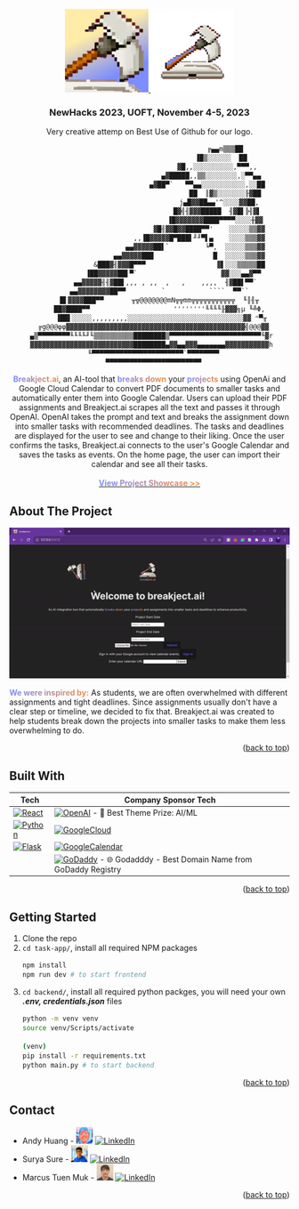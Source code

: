 <!-- BACK TO TOP -->
<a name="readme-top"></a>

<!-- PROJECT LOGO -->

<div align="center">
  <a href="https://github.com/andy0207huang/newhacks2023">
    <img src="task-app/src/assets/projectbd.png" alt="Logo" width="150" height="150">
    <img src="task-app/src/assets/breakject.ai-blue.png" alt="Logo" width="150" height="150">
  </a>
  
  <h3 align="center">NewHacks 2023, UOFT, November 4-5, 2023</h3>

  <p>Very creative attemp on Best Use of Github for our logo.</p>

                                          ╔▄▄m▒▒▒██
                                        ▐█▒░░░░░░  ██
                                      ▓█,,░░░░░░░░░░,▀▀▀,,
                                   ▄▓█████,,▒▒░░░░░░░░,░▀▀▄▄
                                 ▄▓██▀`   ▀▀▄▄░░░░░░░░░░░,░░██
                                          ██  ║▓▒░░░░░░░╟▓██
                                       j▄█▓▓██▄▄'^░░░░▓▓██,
                                      █▓╣╢▓▓▓█████  ╢▓█▌╠╢▓▌
                                     ▐█▓▓▓▓▓▓▓████▀▀▀▀░░░░╫▓▓
                                  ▓█╢▓▓█▓▓████▀▀'    ░░░░░▒▒▓▓
                             ,,▐█▓▓▓▓▓█▀███▌╜╜▀▌▄    ░░░░▒▒▒▓▓
                           ▄▄▓▓▓▓▓██▌`         ╘▀,  ░░░░░▒▒▒▓▓
                        ▄▄▓▓▓▓▓███               █  ░░░░░▒▒▒▓▓
                   &███▓╢▓▓▓█▀▀▀                  ▓▌░░░▒▒▒▒▒██
                ▐██▓▓▓▓▓██▌▀`                     ▓▓░░░▄▄▓▀▀
            ▄▄▓▓▓▓▓╢╢▓██▌,,, , ,,  ,   ,    ,,,,  ╢▓██▌▀▀`
         ▄▄▓▓▓▓▓▓▓▓██▀▀         `           ````  ▀▀``
         █▌▓▓▓▓███▀▀       ╥╦@@@@@@@mN╦╦mm╦╦╦╦╦╦╦╦╦╦╦  ╙║╢╥
         ██▓████▀▀                     ''''''''╙╙╙╙╟▓▓▓╗µ ╙╩Φ,
          ▐██▌░░░░░,,,,,,,,,░░░░░░░░░░░░░░░░░░░░░░░░░░░░░▓▓ ⁿ▀╥
      ╔g@@@φφ▓▓▓▓▓▓▓▓▓▓▓▓▓▓▓▓▓▓▓▓▓▓▓▓▓▓▓▓▓▓▓▓▓▓▓▓▓▓▓▓▓▓▓▓▓╣@@@▓▓
     ▄▒▀▀▀▀▀▀▀▀╙╙╙╙╜╙▒▒▒▒▒▒▒▒▒▒████████▒▀▀▀▀▀▀▀▀▀▀▀▀▀▀▀▀▀▀▀▀▀▀▀╙▓r
     ▓▓▓▓▓▓▓▓▓▓▓▓▓▓▓▓▓▓▓▓▓▓▓▓▓▓████████▄▓▓▄▄▓▓▓▄▄▄▄▄▄▄▓▓▓▓▓▓▓▓▓▓▓h
      ╙▀▀▀▀▀▀▀▀▀▀▀▀▀▀▀▀▀▀▀▀▀▀▀`▀▀▀▀▀▀▀▀
      ▀▀▀▀▀▀▀▀▀▀▀▀▀▀▀▀▀▀▀▀▀▀▀▀
     
  <p align="center">
    <b style="background: linear-gradient(to right, #7C8DFD, #F39041); -webkit-background-clip: text; -webkit-text-fill-color: transparent;">Breakject.ai</b>, an AI-tool that <b style="background: linear-gradient(to right, #7C8DFD, #F39041); -webkit-background-clip: text; -webkit-text-fill-color: transparent;">breaks down</b> your <b style="background: linear-gradient(to right, #7C8DFD, #F39041); -webkit-background-clip: text; -webkit-text-fill-color: transparent;">projects</b> using OpenAi and Google Cloud Calendar to convert PDF documents to smaller tasks and automatically enter them into Google Calendar. Users can upload their PDF assignments and Breakject.ai scrapes all the text and passes it through OpenAI. OpenAI takes the prompt and text and breaks the assignment down into smaller tasks with recommended deadlines. The tasks and deadlines are displayed for the user to see and change to their liking. Once the user confirms the tasks, Breakject.ai connects to the user's Google Calendar and saves the tasks as events. On the home page, the user can import their calendar and see all their tasks.
    <br />
    <br />
    <a href="https://devpost.com/software/breakject-ai"><strong style="background: linear-gradient(to right, #7C8DFD, #F39041); -webkit-background-clip: text; -webkit-text-fill-color: transparent;">View Project Showcase >></strong></a>
  </p>
</div>

<!-- ABOUT THE PROJECT -->
## About The Project
<!-- [product-screenshot-1] -->
<div align="center">

  ![Alt Text](task-app\src\assets\breakject.ai-gif-1.gif)

</div>

<b style="background: linear-gradient(to right, #7C8DFD, #F39041); -webkit-background-clip: text; -webkit-text-fill-color: transparent;">We were inspired by:</b> As students, we are often overwhelmed with different assignments and tight deadlines. Since assignments usually don't have a clear step or timeline, we decided to fix that. Breakject.ai was created to help students break down the projects into smaller tasks to make them less overwhelming to do.
  
<p align="right">(<a href="#readme-top">back to top</a>)</p> 

## Built With
| Tech | Company Sponsor Tech |
| --- | --- |
| [![React][React.js]][React-url] | [![OpenAI][OpenAI]][OpenAI-url] - 🤖 Best Theme Prize: AI/ML |
| [![Python][Python]][Python-url] | [![GoogleCloud][GoogleCloud]][GoogleCloud-url]  |
| [![Flask][Flask]][Flask-url] | [![GoogleCalendar][GoogleCalendar]][GoogleCalendar-url]  |
|  |[![GoDaddy][GoDaddy]][GoDaddy-url] - 🌐 Godadddy - Best Domain Name from GoDaddy Registry |


<p align="right">(<a href="#readme-top">back to top</a>)</p>



<!-- GETTING STARTED -->
## Getting Started
1. Clone the repo
2. `cd task-app/`, install all required NPM packages
   ```sh
   npm install
   npm run dev # to start frontend
   ```
4. `cd backend/`, install all required python packges, you will need your own <b><i>.env, credentials.json</i></b> files
   ``` sh
   python -m venv venv
   source venv/Scripts/activate

   (venv)
   pip install -r requirements.txt
   python main.py # to start backend
   ```

<p align="right">(<a href="#readme-top">back to top</a>)</p>


<!-- CONTACT -->
## Contact
* Andy Huang - <img src="task-app/src/assets/Andy-Huang-2.jpg" alt="Logo" width="30" height="30"> [![LinkedIn][linkedin-shield-andy]][linkedin-url-andy]
* Surya Sure - <img src="task-app/src/assets/Surya-Sure.jpeg" alt="Logo" width="30" height="30"> [![LinkedIn][linkedin-shield-surya]][linkedin-url-surya]
* Marcus Tuen Muk - <img src="task-app/src/assets/Marcus-Tuen-Muk.jpg" alt="Logo" width="30" height="30"> [![LinkedIn][linkedin-shield-marcus]][linkedin-url-marcus]


<p align="right">(<a href="#readme-top">back to top</a>)</p>


<!-- BADGES / SHIELD / IMAGES / URL -->
<!-- [product-screenshot-1]:  -->

[React.js]: https://img.shields.io/badge/React-36454F?style=for-the-badge&logo=react&logoColor=61DAFB
[React-url]: https://reactjs.org/
[Python]: https://img.shields.io/badge/Python-36454F?style=for-the-badge&logo=python&logoColor=61DAFB
[Python-url]: https://www.python.org/
[Flask]: https://img.shields.io/badge/Flask-36454F?style=for-the-badge&logo=flask&logoColor=61DAFB
[Flask-url]: https://flask.palletsprojects.com/en/2.3.x/

[OpenAI]: https://img.shields.io/badge/OpenAI-000000?style=for-the-badge
[OpenAI-url]: https://openai.com/blog/openai-api
[GoogleCloud]: https://img.shields.io/badge/GoogleCloud-4285F4?style=for-the-badge
[GoogleCloud-url]: https://cloud.google.com/
[GoogleCalendar]: https://img.shields.io/badge/GoogleCalendar-4285F4?style=for-the-badge
[GoogleCalendar-url]: https://developers.google.com/calendar/api/guides/overview
[GoDaddy]: https://img.shields.io/badge/GoDaddy-1BDBDB?style=for-the-badge
[GoDaddy-url]: https://www.godaddy.com/en-ca

[linkedin-shield-andy]: https://img.shields.io/badge/-LinkedIn-black.svg?style=for-the-badge&logo=linkedin&colorB=0072b1
[linkedin-url-andy]: https://www.linkedin.com/in/andy-snowflake-huang/
[linkedin-shield-marcus]: https://img.shields.io/badge/-LinkedIn-black.svg?style=for-the-badge&logo=linkedin&colorB=0072b1
[linkedin-url-marcus]: https://www.linkedin.com/in/marcus-tuen-muk/
[linkedin-shield-surya]: https://img.shields.io/badge/-LinkedIn-black.svg?style=for-the-badge&logo=linkedin&colorB=0072b1
[linkedin-url-surya]: https://www.linkedin.com/in/surya-sure-9ba9b2220/